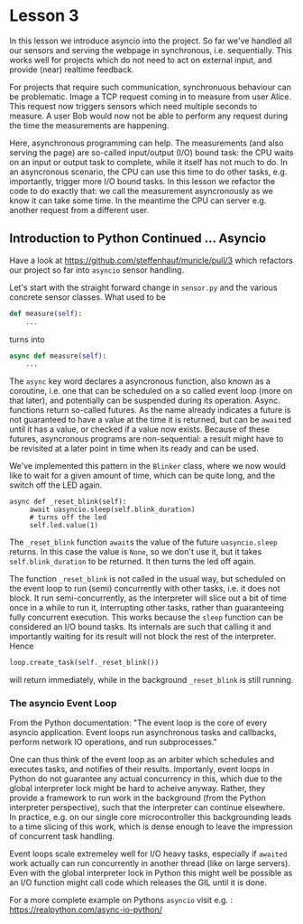 # Lesson 3

In this lesson we introduce asyncio into the project. So far we've handled
all our sensors and serving the webpage in synchronous, i.e. sequentially.
This works well for projects which do not need to act on external input,
and provide (near) realtime feedback.

For projects that require such  communication, synchronuous behaviour can be
problematic. Image a TCP request coming in to measure from user Alice. This
request now triggers sensors which need multiple seconds to measure. A user
Bob would now not be able to perform any request during the time the
measurements are happening.

Here, asynchronous programming can help. The measurements (and also serving
the page) are so-called input/output (I/O) bound task: the CPU waits on
an input or output task to complete, while it itself has not much to do.
In an asyncronous scenario, the CPU can use this time to do other tasks,
e.g. importantly, trigger more I/O bound tasks. In this lesson we refactor
the code to do exactly that: we call the measurement asyncronously as
we know it can take some time. In the meantime the CPU can server e.g. another
request from a different user.

## Introduction to Python Continued ... Asyncio

Have a look at https://github.com/steffenhauf/muricle/pull/3 which refactors
our project so far into `asyncio` sensor handling.

Let's start with the straight forward change in `sensor.py` and the various
concrete sensor classes. What used to be

```python
def measure(self):
    ...

```

turns into


```python
async def measure(self):
    ...

```

The `async` key word declares a asyncronous function, also known as a
coroutine, i.e. one that can be scheduled on a so called event loop (more on
that later), and potentially can be suspended during its operation. Async.
functions return so-called futures. As the name already indicates a future
is not guaranteed to have a value at the time it is returned, but can
be `await`ed until it has a value, or checked if a value now exists. Because
of these futures, asyncronous programs are non-sequential: a result might
have to be revisited at a later point in time when its ready and can be
used.

We've implemented this pattern in the `Blinker` class, where we
now would like to wait for a given amount of time, which can be quite long,
and the switch off the LED again.

```
async def _reset_blink(self):
     await uasyncio.sleep(self.blink_duration)
     # turns off the led
     self.led.value(1)
```

The `_reset_blink` function `await`s the value of the future `uasyncio.sleep`
returns. In this case the value is `None`, so we don't use it, but it
takes `self.blink_duration` to be returned. It then turns the led off again.

The function `_reset_blink` is not called in the usual way, but scheduled
on the event loop to run (semi) concurrently with other tasks, i.e. it does
not block. It run semi-concurrently, as the interpreter will slice out a
bit of time once in a while to run it, interrupting other tasks, rather than
guaranteeing fully concurrent execution. This works because the `sleep`
function can be considered an I/O bound tasks. Its internals are such that
calling it and importantly waiting for its result will not block the rest of
the interpreter. Hence

```python
loop.create_task(self._reset_blink())
```

will return immediately, while in the background `_reset_blink` is still
running.

### The asyncio Event Loop

From the Python documentation: "The event loop is the core of every asyncio
application. Event loops run asynchronous tasks and callbacks,
perform network IO operations, and run subprocesses."

One can thus think of the event loop as an arbiter which schedules and
executes tasks, and notifies of their results. Importanly, event loops in
Python do not guarantee any actual concurrency in this, which due to the
global interpreter lock might be hard to acheive anyway. Rather, they provide
a framework to run work in the background (from the Python interpreter
perspective), such that the interpreter can continue elsewhere. In practice,
e.g. on our single core microcontroller this backgrounding leads to a time
slicing of this work, which is dense enough to leave the impression of
concurrent task handling.

Event loops scale extremeley well for I/O heavy tasks, especially if `awaited`
work actually can run concurrently in another thread (like on large servers).
Even with the global interpreter lock in Python this might well be possible
as an I/O function might call code which releases the GIL until it is done.

For a more complete example on Pythons `asyncio` visit e.g. :
https://realpython.com/async-io-python/